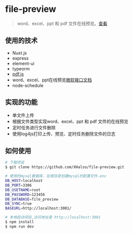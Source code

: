 # file-preview

> word、excel、ppt 和 pdf 文件在线预览。[查看](https://view.ivanweb.cn/)

## 使用的技术
* Nuxt.js
* express
* element-ui
* typeorm
* [pdf.js](https://mozilla.github.io/pdf.js/)
* word、excel、ppt在线预览[微软接口文档](https://www.microsoft.com/en-us/microsoft-365/blog/2013/04/10/office-web-viewer-view-office-documents-in-a-browser/?eu=true)
* node-schedule

## 实现的功能
* 单文件上传
* 根据文件类型实现word、excel、ppt 和 pdf 文件的在线预览
* 定时任务进行文件删除
* 使用log4js打印上传、预览、定时任务删除文件的日志

## 如何使用

``` bash
# 下载项目
$ git clone https://github.com/XHalso/file-preview.git

# 使用的mysql数据库，在根目录创建mysql的配置文件.env
DB_HOST=localhost
DB_PORT=3306
DB_USETNAME=root
DB_PASSWORD=123456
DB_DATABASE=file_preview
DB_SYNC=true
BASEURL=http://localhost:3001/

# 本地启动项目,访问地址是 http://localhost:3001
$ npm install
$ npm run dev
```

